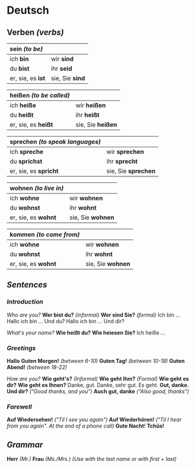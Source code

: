 # Deutsch

## Verben *(verbs)*


| **sein** *(to be)* |  |
| :----------- | ------------ |
|ich **bin** | wir **sind** |
|du **bist** | ihr **seid**|
|er, sie, es **ist**| sie, Sie  **sind**|



| heißen *(to be called)* |  |
| :----------- | ------------ |
|ich **heiße** | wir **heißen** |
|du **heißt** | ihr **heißt**|
|er, sie, es **heißt**| sie, Sie  **heißen**|



| sprechen *(to speak languages)* |  |
| :----------- | ------------ |
|ich **spreche** | wir **sprechen** |
|du **sprichst** | ihr **sprecht**|
|er, sie, es **spricht**| sie, Sie  **sprechen**|



| wohnen *(to live in)*     | |
| :------------------------ | -------------------- |
| ich **wohne**             | wir **wohnen**       |
| du **wohnst**             | ihr **wohnt**        |
| er, sie, es **wohnt**     | sie, Sie  **wohnen** |



| kommen *(to come from)*   | |
| :------------------------ | -------------------- |
| ich **wohne**             | wir **wohnen**       |
| du **wohnst**             | ihr **wohnt**        |
| er, sie, es **wohnt**     | sie, Sie  **wohnen** |



##  *Sentences*

### *Introduction*

*Who are you?*
**Wer bist du?** *(informal)*
**Wer sind Sie?** *(formal)*
Ich bin ...
Hallo ich bin ... Und du?
Hallo ich bin ... Und dir?

*What's your name?*
**Wie heißt du?**
**Wie heiesen Sie?**
Ich heiße ...

### *Greetings*

**Hallo**
**Guten Morgen!**  *(between 6-10)*
**Guten Tag!** *(between 10-18)*
**Guten Abend!** *(between 18-22)*

*How are you?*
**Wie geht's?** *(Informal)*
**Wie geht Ihm?** *(Formal)* 
**Wie geht es dir?**
**Wie geht es Ihnen?**
Danke, gut.
Danke, sehr gut.
Es geht.
**Gut, danke. Und dir?** *("Good thanks, and you")*
**Auch gut, danke** *("Also good, thanks")*

### *Farewell*

**Auf Wiedersehen!** *("Til I see you again")*
**Auf Wiederhören!** *("Til I hear from you again". At the end of a phone call)*
**Gute Nacht**!
**Tchüs!**

## *Grammar*

**Herr** *(Mr.)*
**Frau** *(Ms./Mrs.)*
*(Use with the last name or with first + last)*

